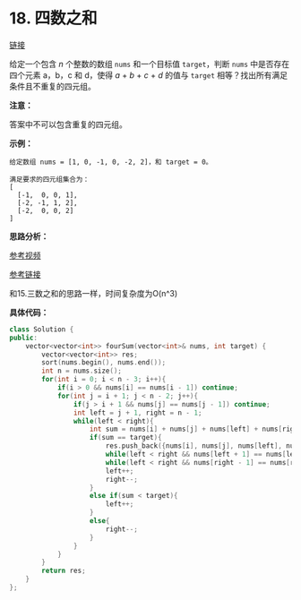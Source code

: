 # 18. 四数之和

[链接](https://leetcode-cn.com/problems/4sum/description/)

给定一个包含 *n* 个整数的数组 `nums` 和一个目标值 `target`，判断 `nums` 中是否存在四个元素 a，b，c 和 d，使得 *a* + *b* + *c* + *d* 的值与 `target` 相等？找出所有满足条件且不重复的四元组。

**注意：**

答案中不可以包含重复的四元组。

**示例：**

```
给定数组 nums = [1, 0, -1, 0, -2, 2]，和 target = 0。

满足要求的四元组集合为：
[
  [-1,  0, 0, 1],
  [-2, -1, 1, 2],
  [-2,  0, 0, 2]
]
```

**思路分析：**

[参考视频](https://www.youtube.com/watch?v=YkxsyPItHeM)

[参考链接](https://github.com/grandyang/leetcode/issues/18)

和15.三数之和的思路一样，时间复杂度为O(n^3)

**具体代码：**

```c++
class Solution {
public:
    vector<vector<int>> fourSum(vector<int>& nums, int target) {
        vector<vector<int>> res;
        sort(nums.begin(), nums.end());
        int n = nums.size();
        for(int i = 0; i < n - 3; i++){
            if(i > 0 && nums[i] == nums[i - 1]) continue;
            for(int j = i + 1; j < n - 2; j++){
                if(j > i + 1 && nums[j] == nums[j - 1]) continue;
                int left = j + 1, right = n - 1;
                while(left < right){
                    int sum = nums[i] + nums[j] + nums[left] + nums[right];
                    if(sum == target){
                        res.push_back({nums[i], nums[j], nums[left], nums[right]});
                        while(left < right && nums[left + 1] == nums[left]) left++;
                        while(left < right && nums[right - 1] == nums[right]) right--;
                        left++;
                        right--;
                    }
                    else if(sum < target){
                        left++;
                    }
                    else{
                        right--;
                    }
                }
            }
        }
        return res;
    }
};
```

